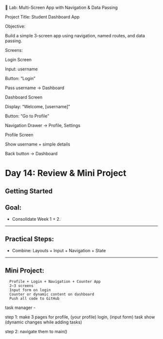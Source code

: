 🧪 Lab: Multi-Screen App with Navigation & Data Passing

Project Title: Student Dashboard App

Objective:

Build a simple 3-screen app using navigation, named routes, and data 
passing.

Screens:

Login Screen

Input: username

Button: “Login”

Pass username → Dashboard

Dashboard Screen

Display: “Welcome, [username]”

Button: “Go to Profile”

Navigation Drawer → Profile, Settings

Profile Screen

Show username + simple details

Back button → Dashboard

# Day 14: Review & Mini Project

## Getting Started

## Goal: 
  - Consolidate Week 1 + 2.

---

## Practical Steps:
- Combine: Layouts + Input + Navigation + State

---

## Mini Project:

```
  Profile + Login + Navigation + Counter App
  2–3 screens
  Input form on login
  Counter or dynamic content on dashboard
  Push all code to GitHub
```
task manager - 

step 1: make 3 pages for 
                          profile, (your profile)
                          login,  (input form) 
                          task show (dynamic changes while adding tasks)

step 2: navigate them to main()
